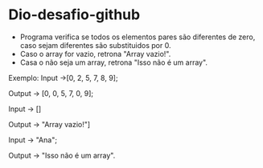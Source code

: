 # Dio-desafio-github

* Programa verifica se todos os elementos pares são diferentes de zero, caso sejam diferentes são substituidos por 0.
* Caso o array for vazio, retrona "Array vazio!".
* Casa o não seja um array, retrona "Isso não é um array". 

Exemplo: Input ->[0, 2, 5, 7, 8, 9];

Output -> [0, 0, 5, 7, 0, 9];

Input -> []

Output -> "Array vazio!"]

Input -> "Ana";

Output -> "Isso não é um array".
